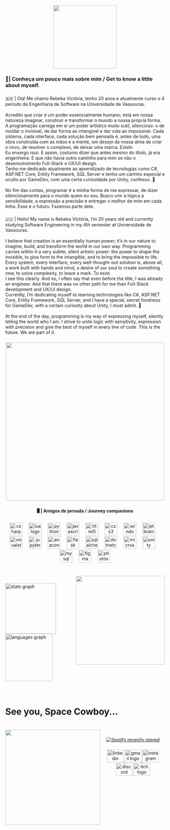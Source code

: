 <div align="center">
  <img height="200" src="https://i.imgur.com/RWvXUgR.png"  />
</div>

###

<h3 align="left">🌿| Conheça um pouco mais sobre mim / Get to know a little about myself.</h3>

###

<p align="left">🇧🇷  |  Olá! Me chamo Rebeka Victória, tenho 20 anos e atualmente curso o 4 período de Engenharia de Software na Universidade de Vassouras.<br><br>Acredito que criar é um poder  essencialmente humano; está em nossa natureza imaginar, construir e transformar o mundo a nossa própria forma. A programação carrega em si um poder artístico muito sutíl, silencioso: o de moldar o invisível, de dar forma ao intangível e dar vida ao impossível. Cada sistema, cada interface, cada solução bem pensada é, antes de tudo, uma obra construída com as mãos e a mente, um desejo da nossa alma de criar o novo, de resolver o complexo, de deixar uma marca. Existir.<br>Eu enxergo isso. E assim, costumo dizer que antes mesmo do título, já era engenheira. E que não havia outro caminho para mim se não o desenvolvimento Full-Stack e UX/UI design.<br>Tenho me dedicado atualmente ao aprendizado de tecnologias como C#, ASP.NET Core, Entity Framework, SQL Server e tenho um carinho especial e oculto por GameDev, com uma certa curiosidade por Unity, confesso. 👀<br><br>No fim das contas, programar é a minha forma de me expressar, de dizer silenciosamente para o mundo quem eu sou. Busco unir a lógica a sensibilidade, a expressão a precisão e entregar o melhor de mim em cada linha. Esse é o futuro. Fazemos parte dele.</p>

###

<p align="left">🇺🇸 | Hello! My name is Rebeka Victória, I’m 20 years old and currently studying Software Engineering in my 4th semester at Universidade de Vassouras.<br><br>I believe that creation is an essentially human power; it’s in our nature to imagine, build, and transform the world in our own way. Programming carries within it a very subtle, silent artistic power: the power to shape the invisible, to give form to the intangible, and to bring the impossible to life. Every system, every interface, every well-thought-out solution is, above all, a work built with hands and mind, a desire of our soul to create something new, to solve complexity, to leave a mark. To exist.<br>I see this clearly. And so, I often say that even before the title, I was already an engineer. And that there was no other path for me than Full-Stack development and UX/UI design.<br>Currently, I’m dedicating myself to learning technologies like C#, ASP.NET Core, Entity Framework, SQL Server, and I have a special, secret fondness for GameDev, with a certain curiosity about Unity, I must admit. 👀<br><br>At the end of the day, programming is my way of expressing myself, silently telling the world who I am. I strive to unite logic with sensitivity, expression with precision and give the best of myself in every line of code. This is the future. We are part of it.</p>

###

<div align="center">
  <img height="500" src="https://i.imgur.com/SGooFoE.png"  />
</div>

###

<h4 align="center">🖥️ | Amigos de jornada / Journey companions</h4>

###

<div align="center">
  <img src="https://cdn.jsdelivr.net/gh/devicons/devicon/icons/csharp/csharp-original.svg" height="40" alt="csharp logo"  />
  <img width="12" />
  <img src="https://cdn.jsdelivr.net/gh/devicons/devicon/icons/lua/lua-original.svg" height="40" alt="lua logo"  />
  <img width="12" />
  <img src="https://cdn.jsdelivr.net/gh/devicons/devicon/icons/python/python-original.svg" height="40" alt="python logo"  />
  <img width="12" />
  <img src="https://cdn.jsdelivr.net/gh/devicons/devicon/icons/javascript/javascript-original.svg" height="40" alt="javascript logo"  />
  <img width="12" />
  <img src="https://cdn.jsdelivr.net/gh/devicons/devicon/icons/html5/html5-original.svg" height="40" alt="html5 logo"  />
  <img width="12" />
  <img src="https://cdn.jsdelivr.net/gh/devicons/devicon/icons/css3/css3-original.svg" height="40" alt="css3 logo"  />
  <img width="12" />
  <img src="https://cdn.jsdelivr.net/gh/devicons/devicon/icons/windows8/windows8-original.svg" height="40" alt="windows8 logo"  />
  <img width="12" />
  <img src="https://cdn.jsdelivr.net/gh/devicons/devicon/icons/jetbrains/jetbrains-original.svg" height="40" alt="jetbrains logo"  />
  <img width="12" />
  <img src="https://cdn.jsdelivr.net/gh/devicons/devicon/icons/visualstudio/visualstudio-plain.svg" height="40" alt="visualstudio logo"  />
  <img width="12" />
  <img src="https://cdn.jsdelivr.net/gh/devicons/devicon/icons/jupyter/jupyter-original.svg" height="40" alt="jupyter logo"  />
  <img width="12" />
  <img src="https://cdn.jsdelivr.net/gh/devicons/devicon/icons/anaconda/anaconda-original.svg" height="40" alt="anaconda logo"  />
  <img width="12" />
  <img src="https://cdn.jsdelivr.net/gh/devicons/devicon/icons/flask/flask-original.svg" height="40" alt="flask logo"  />
  <img width="12" />
  <img src="https://cdn.jsdelivr.net/gh/devicons/devicon/icons/sqlalchemy/sqlalchemy-original.svg" height="40" alt="sqlalchemy logo"  />
  <img width="12" />
  <img src="https://cdn.jsdelivr.net/gh/devicons/devicon/icons/dotnetcore/dotnetcore-original.svg" height="40" alt="dotnetcore logo"  />
  <img width="12" />
  <img src="https://cdn.jsdelivr.net/gh/devicons/devicon/icons/microsoftsqlserver/microsoftsqlserver-plain.svg" height="40" alt="microsoftsqlserver logo"  />
  <img width="12" />
  <img src="https://cdn.jsdelivr.net/gh/devicons/devicon/icons/unity/unity-original.svg" height="40" alt="unity logo"  />
  <img width="12" />
  <img src="https://cdn.jsdelivr.net/gh/devicons/devicon/icons/mysql/mysql-original.svg" height="40" alt="mysql logo"  />
  <img width="12" />
  <img src="https://cdn.jsdelivr.net/gh/devicons/devicon/icons/figma/figma-original.svg" height="40" alt="figma logo"  />
  <img width="12" />
  <img src="https://cdn.jsdelivr.net/gh/devicons/devicon/icons/photoshop/photoshop-plain.svg" height="40" alt="photoshop logo"  />
</div>

###

<br clear="both">

<img align="right" height="280" src="https://media4.giphy.com/media/v1.Y2lkPTc5MGI3NjExcTJnOWs0YzE3emNydG9qbmtuYnhkMHE0bWlwcDJtNjExZW8yMDlxeiZlcD12MV9pbnRlcm5hbF9naWZfYnlfaWQmY3Q9Zw/3osxYlSDn290VbV076/giphy.gif"  />

###

<div align="left">
  <img src="https://github-readme-stats.vercel.app/api?username=Tesfild&hide_title=true&hide_rank=false&show_icons=false&include_all_commits=true&count_private=true&disable_animations=false&theme=kacho_ga&locale=en&hide_border=true&order=1" height="160" alt="stats graph" /> <br>
  <img src="https://github-readme-stats.vercel.app/api/top-langs?username=Tesfild&locale=en&hide_title=true&layout=compact&card_width=320&langs_count=5&theme=moltack&hide_border=true&order=2" height="150" alt="languages graph"  />
</div>

###

<br clear="both">

<h1 align="left">See you, Space Cowboy...</h1>

###

<br clear="both">

<img align="left" height="300" src="https://media3.giphy.com/media/v1.Y2lkPTc5MGI3NjExcmkzZGhkZjA5a3g3bndmdjFta2wzaGlwdmNsbmh6ZTFiejY1aXg5ZiZlcD12MV9pbnRlcm5hbF9naWZfYnlfaWQmY3Q9Zw/4MxLhxhOqCqYw/giphy.gif"  />

###

<div align="center">
  <a href="https://open.spotify.com/user/gdyzuj443dkoxdlckdfnjkkm2">
    <img src="https://spotify-recently-played-readme.vercel.app/api?user=gdyzuj443dkoxdlckdfnjkkm2&count=3&unique=true" alt="Spotify recently played"  />
  </a>
</div>

###

<div align="center">
  <a href="https://www.linkedin.com/in/rkvictoria/" target="_blank">
    <img src="https://raw.githubusercontent.com/maurodesouza/profile-readme-generator/master/src/assets/icons/social/linkedin/default.svg" width="52" height="40" alt="linkedin logo"  />
  </a>
  <a href="rebekavictoriabs@gmail.com" target="_blank">
    <img src="https://raw.githubusercontent.com/maurodesouza/profile-readme-generator/master/src/assets/icons/social/gmail/default.svg" width="52" height="40" alt="gmail logo"  />
  </a>
  <img src="https://raw.githubusercontent.com/maurodesouza/profile-readme-generator/master/src/assets/icons/social/instagram/default.svg" width="52" height="40" alt="instagram logo"  />
  <img src="https://raw.githubusercontent.com/maurodesouza/profile-readme-generator/master/src/assets/icons/social/discord/default.svg" width="52" height="40" alt="discord logo"  />
  <img src="https://raw.githubusercontent.com/maurodesouza/profile-readme-generator/master/src/assets/icons/social/itch/default.svg" width="52" height="40" alt="itch logo"  />
</div>

###
